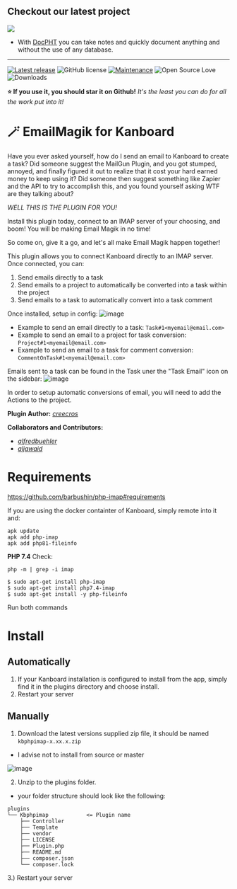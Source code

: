 ## Checkout our latest project
[![](https://raw.githubusercontent.com/docpht/docpht/master/public/assets/img/logo.png)](https://github.com/docpht/docpht)

- With [DocPHT](https://github.com/docpht/docpht) you can take notes and quickly document anything and without the use of any database.
-----------
[![Latest release](https://img.shields.io/github/release/creecros/kbphpimap.svg)](https://github.com/creecros/MarkdownPlus/releases)
![GitHub license](https://img.shields.io/github/license/Naereen/StrapDown.js.svg)
[![Maintenance](https://img.shields.io/badge/Maintained%3F-yes-green.svg)](https://github.com/creecros/kbphpimap/graphs/contributors)
![Open Source Love](https://badges.frapsoft.com/os/v1/open-source.svg?v=103)
![Downloads](https://img.shields.io/github/downloads/creecros/kbphpimap/total.svg)

**:star: If you use it, you should star it on Github!**
*It's the least you can do for all the work put into it!*

# :magic_wand: EmailMagik for Kanboard

Have you ever asked yourself, how do I send an email to Kanboard to create a task? 
Did someone suggest the MailGun Plugin, and you got stumped, annoyed, and finally figured it out to realize that it cost your hard earned money to keep using it?
Did someone then suggest something like Zapier and the API to try to accomplish this, and you found yourself asking WTF are they talking about? 

*WELL THIS IS THE PLUGIN FOR YOU!*

Install this plugin today, connect to an IMAP server of your choosing, and boom! You will be making Email Magik in no time!

So come on, give it a go, and let's all make Email Magik happen together!

This plugin allows you to connect Kanboard directly to an IMAP server. Once connected, you can:

1. Send emails directly to a task
2. Send emails to a project to automatically be converted into a task within the project
3. Send emails to a task to automatically convert into a task comment

Once installed, setup in config:
![image](https://user-images.githubusercontent.com/26339368/216668816-a7a00c09-7594-4fda-8d7a-2f59dc6c0028.png)

- Example to send an email directly to a task: `Task#1<myemail@email.com>`
- Example to send an email to a project for task conversion: `Project#1<myemail@email.com>`
- Example to send an email to a task for comment conversion: `CommentOnTask#1<myemail@email.com>`

Emails sent to a task can be found in the Task uner the "Task Email" icon on the sidebar:
![image](https://user-images.githubusercontent.com/26339368/216670260-ddffad7f-62ee-4297-ad73-3ec03d9fb04e.png)


In order to setup automatic conversions of email, you will need to add the Actions to the project.


**Plugin Author:** _[creecros](https://github.com/creecros)_

**Collaborators and Contributors:** 
- _[alfredbuehler](https://github.com/alfredbuehler)_
- _[aljawaid](https://github.com/aljawaid)_

# Requirements

https://github.com/barbushin/php-imap#requirements

If you are using the docker containter of Kanboard, simply remote into it and:
```
apk update
apk add php-imap
apk add php81-fileinfo
```

**PHP 7.4**
Check:
```
php -m | grep -i imap
```

```
$ sudo apt-get install php-imap
$ sudo apt-get install php7.4-imap
$ sudo apt-get install -y php-fileinfo
```
Run both commands


# Install

## Automatically

1. If your Kanboard installation is configured to install from the app, simply find it in the plugins directory and choose install.
2. Restart your server 


## Manually

1. Download the latest versions supplied zip file, it should be named `kbphpimap-x.xx.x.zip`
  - I advise not to install from source or master

![image](https://user-images.githubusercontent.com/26339368/58711319-45ba2d00-838c-11e9-9d07-71a526ba5b74.png)

2. Unzip to the plugins folder.
  - your folder structure should look like the following:
```
plugins
└── Kbphpimap            <= Plugin name
    ├── Controller  
    ├── Template
    ├── vendor
    ├── LICENSE
    ├── Plugin.php   
    ├── README.md
    ├── composer.json
    └── composer.lock
```

3.) Restart your server
